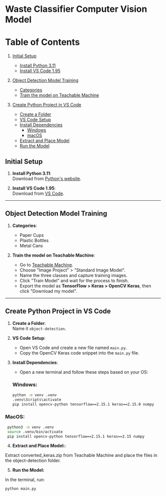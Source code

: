 # Waste Classifier Computer Vision Model

# Table of Contents

1. [Initial Setup](#initial-setup)
   - [Install Python 3.11](#install-python-311)
   - [Install VS Code 1.95](#install-vs-code-195)

2. [Object Detection Model Training](#object-detection-model-training)
   - [Categories](#categories)
   - [Train the model on Teachable Machine](#train-the-model-on-teachable-machine)

3. [Create Python Project in VS Code](#create-python-project-in-vs-code)
   - [Create a Folder](#create-a-folder)
   - [VS Code Setup](#vs-code-setup)
   - [Install Dependencies](#install-dependencies)
     - [Windows](#windows)
     - [macOS](#macos)
   - [Extract and Place Model](#extract-and-place-model)
   - [Run the Model](#run-the-model)
   
## Initial Setup
1. **Install Python 3.11**:  
   Download from [Python's website](https://www.python.org/downloads/release/python-3110/).

2. **Install VS Code 1.95**:  
   Download from [VS Code](https://code.visualstudio.com/download).

---

## Object Detection Model Training

1. **Categories**:
   - Paper Cups
   - Plastic Bottles
   - Metal Cans

2. **Train the model on Teachable Machine**:
   - Go to [Teachable Machine](https://teachablemachine.withgoogle.com/).
   - Choose "Image Project" > "Standard Image Model".
   - Name the three classes and capture training images.
   - Click "Train Model" and wait for the process to finish.
   - Export the model as **TensorFlow > Keras > OpenCV Keras**, then click "Download my model".

---

## Create Python Project in VS Code

1. **Create a Folder**:  
   Name it `object-detection`.

2. **VS Code Setup**:
   - Open VS Code and create a new file named `main.py`.
   - Copy the OpenCV Keras code snippet into the `main.py` file.

3. **Install Dependencies**:
   - Open a new terminal and follow these steps based on your OS:

   ### Windows:
   ```bash
   python -m venv .venv
   .venv\Scripts\activate
   pip install opencv-python tensorflow==2.15.1 keras==2.15.0 numpy
   ```

  ### MacOS:
   ```bash
    python3 -m venv .venv
    source .venv/bin/activate
    pip install opencv-python tensorflow==2.15.1 keras==2.15 numpy
   ```
4. **Extract and Place Model:**:

Extract converted_keras.zip from Teachable Machine and place the files in the object-detection folder.

5. **Run the Model:**

  In the terminal, run:
  ```bash
  python main.py
  ```

